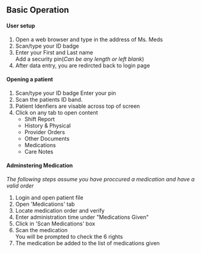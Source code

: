 ## Basic Operation
#### User setup
1. Open a web browser and type in the address of Ms. Meds
2. Scan/type your ID badge
3. Enter your First and Last name  
Add a security pin(*Can be any length or left blank*)
4. After data entry, you are redircted back to login page

#### Opening a patient
1. Scan/type your ID badge
	Enter your pin
2. Scan the patients ID band.
3. Patient Idenfiers are visable across top of screen
4. Click on any tab to open content
	* Shift Report
	* History & Physical
	* Provider Orders
	* Other Documents
	* Medications
	* Care Notes

#### Adminstering Medication

*The following steps assume you have proccured a medication and have a valid order*

1. Login and open patient file
2. Open 'Medications' tab
3. Locate medication order and verify
4. Enter administration time under "Medications Given"
5. Click in 'Scan Medications' box
6. Scan the medication  
You will be prompted to check the 6 rights
7. The medication be added to the list of medications given
